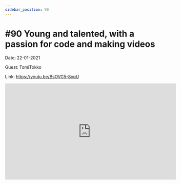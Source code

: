 ```yaml
---
sidebar_position: 90
---
```


# #90 Young and talented, with a passion for code and making videos

Date: 22-01-2021

Guest: TomiTokko

Link: https://youtu.be/BsOVG5-8xqU

<iframe width="560" height="315" src="https://www.youtube.com/embed/BsOVG5-8xqU" title="YouTube video player" frameborder="0" allow="accelerometer; autoplay; clipboard-write; encrypted-media; gyroscope; picture-in-picture; web-share" allowfullscreen></iframe>